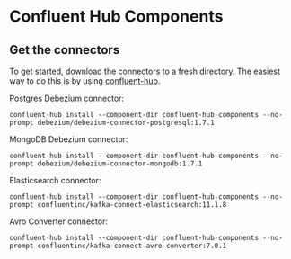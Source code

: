 # Confluent Hub Components

## Get the connectors

To get started, download the connectors to a fresh directory. The easiest way to do this is by using [confluent-hub](https://docs.confluent.io/current/connect/managing/confluent-hub/client.html).

Postgres Debezium connector:

```
confluent-hub install --component-dir confluent-hub-components --no-prompt debezium/debezium-connector-postgresql:1.7.1
```

MongoDB Debezium connector:

```
confluent-hub install --component-dir confluent-hub-components --no-prompt debezium/debezium-connector-mongodb:1.7.1
```

Elasticsearch connector:

```
confluent-hub install --component-dir confluent-hub-components --no-prompt confluentinc/kafka-connect-elasticsearch:11.1.8
```

Avro Converter connector:

```
confluent-hub install --component-dir confluent-hub-components --no-prompt confluentinc/kafka-connect-avro-converter:7.0.1
```
